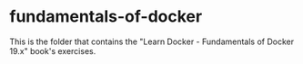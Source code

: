 # fundamentals-of-docker
This is the folder that contains the "Learn Docker - Fundamentals of Docker 19.x" book's exercises.
